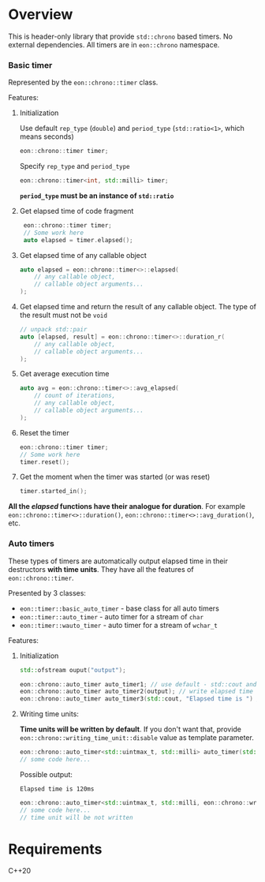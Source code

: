 # Overview

This is header-only library that provide `std::chrono` based timers. No external dependencies. All timers are in `eon::chrono` namespace.

### Basic timer

Represented by the `eon::chrono::timer` class.

Features:

1. Initialization

    Use default `rep_type` (`double`) and `period_type` (`std::ratio<1>`, which means seconds)
    ```c++
    eon::chrono::timer timer;
    ```

    Specify `rep_type` and `period_type`
    ```c++
    eon::chrono::timer<int, std::milli> timer;
    ```
   
   **`period_type` must be an instance of `std::ratio`**


2. Get elapsed time of code fragment
   ```c++
    eon::chrono::timer timer;
    // Some work here
    auto elapsed = timer.elapsed();
    ```
   
3. Get elapsed time of any callable object
   ```c++
   auto elapsed = eon::chrono::timer<>::elapsed(
       // any callable object,
       // callable object arguments...
   );
    ```

4. Get elapsed time and return the result of any callable object. The type of the result must not be `void`
   ```c++
   // unpack std::pair
   auto [elapsed, result] = eon::chrono::timer<>::duration_r(
       // any callable object,
       // callable object arguments...
   );
    ```
   
5. Get average execution time
   ```c++
   auto avg = eon::chrono::timer<>::avg_elapsed(
       // count of iterations,
       // any callable object,
       // callable object arguments...        
   );
   ```

6. Reset the timer
    ```c++
    eon::chrono::timer timer;
    // Some work here
    timer.reset();
    ```
   
7. Get the moment when the timer was started (or was reset)
   ```c++
   timer.started_in();
   ```
   
**All the _elapsed_ functions have their analogue for duration**. For example `eon::chrono::timer<>::duration()`, `eon::chrono::timer<>::avg_duration()`, etc.

### Auto timers

These types of timers are automatically output elapsed time in their destructors **with time units**. They have all the features of `eon::chrono::timer`.

Presented by 3 classes:

* `eon::timer::basic_auto_timer` - base class for all auto timers
* `eon::timer::auto_timer` - auto timer for a stream of `char`
* `eon::timer::wauto_timer` - auto timer for a stream of `wchar_t`

Features:

1. Initialization

   ```c++
   std::ofstream ouput("output");   

   eon::chrono::auto_timer auto_timer1; // use default - std::cout and empty prefix message
   eon::chrono::auto_timer auto_timer2(output); // write elapsed time to output with empty prefix message
   eon::chrono::auto_timer auto_timer3(std::cout, "Elapsed time is ") // write elapsed time to output with given prefix message; 
   ```
   
2. Writing time units:
   
   **Time units will be written by default**. If you don't want that, provide `eon::chrono::writing_time_unit::disable` value as template parameter.

   ```c++
   eon::chrono::auto_timer<std::uintmax_t, std::milli> auto_timer(std::cout, "Elapsed time is ");
   // some code here...
   ```
   
   Possible output:
   ```
   Elapsed time is 120ms
   ```
   
   ```c++
   eon::chrono::auto_timer<std::uintmax_t, std::milli, eon::chrono::writing_time_unit::disable> auto_timer(std::cout, "Elapsed time is ");
   // some code here...
   // time unit will be not written
   ```

# Requirements

C++20